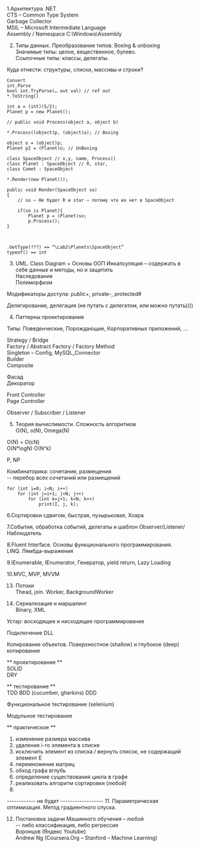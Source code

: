 1.Архитектура .NET  
CTS – Common Type System  
Garbage Collector  
MSIL – Microsoft Intermediate Language  
Assembly / Namespace  C:\Windows\Assembly  

2. Типы данных. Преобразование типов. Boxing & unboxing  
Значимые типы: целое, вещественное, булево.  
Ссылочные типы: классы, делегаты.  

Куда отнести: структуры, списки, массивы и строки?  

```
Convert  
int.Parse   
bool int.TryParse(… out val) // ref out  
*.ToString()  

int a = (int)(5/2);  
Planet p = new Planet();  

// public void Process(object a, object b)  

*.Process((object)p, (object)a); // Boxing

object o = (object)p;
Planet p2 = (Planet)o; // UnBoxing

class SpaceObject // x,y, name, Process()
class Planet : SpaceObject // R, star, 
class Comet : SpaceObject

*.Render(new Planet());

public void Render(SpaceObject so)
{
	// so – Не будет R и star – потому что их нет в SpaceObject

	if(so is Planet){
		Planet p = (Planet)so;
		p.Process();
}



.GetType(???) == “\Lab2\Planets\SpaceObject”
typeof() == int
```

3. UML. Class Diagram + Основы ООП
Инкапсуляция – содержать в себе данные и методы, но и защитить  
Наследование  
Полиморфизм  

Модификаторы доступа: public+, private-, protected#  

Делегирование, делегация (не путать с делегатом, или можно путать))))  

4.	Паттерны проектирования  

Типы: Поведенческие, Порождающие, Корпоративных приложений, …  
 
Strategy / Bridge  
Factory / Abstract Factory / Factory Method  
Singleton –  Config, MySQL_Connector  
Builder  
Composite  

Фасад  
Декоратор  

Front Controller  
Page Controller  


Observer / Subscriber / Listener  

5. Теория вычислимости. Сложность алгоритмов  
О(N), o(N), Omega(N)  

O(N) = O(cN)   
O(N*logN) O(N^k)  

P, NP  

Комбинаторика: сочетания, размещения  
-- перебор всех сочетаний или размещений  

```
for (int i=0; i<N; i++)
	for (int j=i+1; j<N; j++)
		for (int k=j+1; k<N; k++)
			print(I, j, k);
```

6.Сортировки сдвигом, быстрая, пузырьковая, Хоара  


7.События, обработка событий, делегаты и шаблон Observer/Listener/Наблюдатель   


8.Fluent Interface. Основы функционального программирования.   
LINQ. Лямбда-выражения   

9.IEnumerable, IEnumerator, Генератор, yield return, Lazy Loading   

10.MVC, MVP, MVVM  


13. Потоки  
Thead, join. Worker, BackgroundWorker  

14. Сериализация и маршалинг  
Binary, XML  
 

Устар: восходящее и нисходящее программирование

Подключение DLL

Копирование объектов. Поверхностное (shallow) и глубокое (deep) копирование



** проектирование **  
SOLID  
DRY  

** тестирование **  
TDD
BDD (cucumber, gherkins)
DDD

Функциональное тестирование (selenium)

Модульное тестирование


** практическое **
1. изменение размера массива
2. удаление i-го элемента в списке
3. исключить элемент из списка / вернуть список, не содержащий элемент E
4. перемножение матриц
5. обход графа вглубь
6. определение существования цикла в графе
7. реализовать алгоритм сортировки (любой)
8. 





------------ не будет ------------------
11. Параметрическая оптимизация. Метод градиентного спуска.  

12. Постановка задачи Машинного обучения – любой  
-- либо классификация, либо регрессия  
Воронцов (Яндекс Youtube)  
Andrew Ng (Coursera.Org – Stanford – Machine Learning)  









































	
